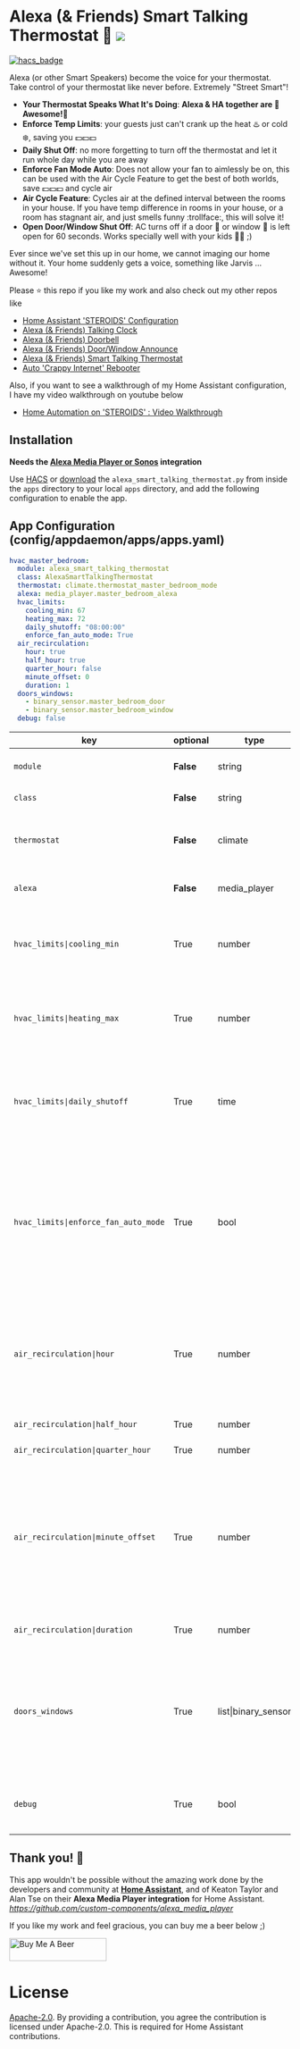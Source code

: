 # Alexa (& Friends) Smart Talking Thermostat :chicken: <img src="https://poa5qzspd7.execute-api.us-east-1.amazonaws.com/live/hypercounterimage/dbdaff78525947ce9e52c1047b695968/counter.png">

[![hacs_badge](https://img.shields.io/badge/HACS-Default-orange.svg)](https://github.com/custom-components/hacs)

Alexa (or other Smart Speakers) become the voice for your thermostat. Take control of your thermostat like never before. Extremely "Street Smart"!
- **Your Thermostat Speaks What It's Doing**: **Alexa & HA together are :gem:Awesome!:gem:**
- **Enforce Temp Limits**: your guests just can't crank up the heat :hotsprings: or cold :snowflake:, saving you :dollar::dollar::dollar: 
- **Daily Shut Off**: no more forgetting to turn off the thermostat and let it run whole day while you are away 
- **Enforce Fan Mode Auto**: Does not allow your fan to aimlessly be on, this can be used with the Air Cycle Feature to get the best of both worlds, save :dollar::dollar::dollar: and cycle air 
- **Air Cycle Feature**: Cycles air at the defined interval between the rooms in your house. If you have temp difference in rooms in your house, or a room has stagnant air, and just smells funny :trollface:, this will solve it!
- **Open Door/Window Shut Off**: AC turns off if a door :door: or window :city_sunrise: is left open for 60 seconds. Works specially well with your kids :girl::girl: ;)

Ever since we've set this up in our home, we cannot imaging our home without it. Your home suddenly gets a voice, something like Jarvis ... Awesome! 

Please ⭐ this repo if you like my work and also check out my other repos like
- [Home Assistant 'STEROIDS' Configuration](https://github.com/UbhiTS/ha-config-ataraxis)
- [Alexa (& Friends) Talking Clock](https://github.com/UbhiTS/ad-alexatalkingclock)
- [Alexa (& Friends) Doorbell](https://github.com/UbhiTS/ad-alexadoorbell)
- [Alexa (& Friends) Door/Window Announce](https://github.com/UbhiTS/ad-alexadoorwindowannounce)
- [Alexa (& Friends) Smart Talking Thermostat](https://github.com/UbhiTS/ad-alexasmarttalkingthermostat)
- [Auto 'Crappy Internet' Rebooter](https://github.com/UbhiTS/ad-autointernetrebooter)

Also, if you want to see a walkthrough of my Home Assistant configuration, I have my video walkthrough on youtube below
- [Home Automation on 'STEROIDS' : Video Walkthrough](https://youtu.be/qqktLE9_45A)

## Installation
**Needs the [Alexa Media Player or Sonos](https://github.com/custom-components/alexa_media_player) integration**

Use [HACS](https://github.com/custom-components/hacs) or [download](https://github.com/UbhiTS/ad-alexasmarttalkingthermostat) the `alexa_smart_talking_thermostat.py` from inside the `apps` directory to your local `apps` directory, and add the following configuration to enable the app.

## App Configuration (config/appdaemon/apps/apps.yaml)
```yaml
hvac_master_bedroom:
  module: alexa_smart_talking_thermostat
  class: AlexaSmartTalkingThermostat
  thermostat: climate.thermostat_master_bedroom_mode
  alexa: media_player.master_bedroom_alexa
  hvac_limits:
    cooling_min: 67
    heating_max: 72
    daily_shutoff: "08:00:00"
    enforce_fan_auto_mode: True
  air_recirculation:
    hour: true
    half_hour: true
    quarter_hour: false
    minute_offset: 0
    duration: 1
  doors_windows:
    - binary_sensor.master_bedroom_door
    - binary_sensor.master_bedroom_window
  debug: false
```

key | optional | type | description
-- | -- | -- | --
`module` | **False** | string | The module name of the app
`class` | **False** | string | The name of the Class
`thermostat` | **False** | climate | Your climate entity (Thermostat) to connect with the app
`alexa` | **False** | media_player | Your Alexa to connect with the app
`hvac_limits\|cooling_min` | True | number | **Nobody** can set the cooling temperature below this threshold. **$$$ :moneybag:** Hurray!
`hvac_limits\|heating_max` | True | number | **Nobody** can set the heating temperature above this threshold. **$$$ :moneybag:** Yaaaay!
`hvac_limits\|daily_shutoff` | True | time | **Shuts off** your thermostat **"everyday" at this time**. Recommend 8 AM. This is in 24 hour format ("08:00:00")
`hvac_limits\|enforce_fan_auto_mode` | True | bool | Does not allow your fan **aimlessly** be on, this can be **used with the Air Cycle Feature** to get the best of both worlds, save $$$ and consistent air throughout your house
`air_recirculation\|hour` | True | number | Cycles air every hour. Turns on **just the fan**. Very handy to control stagnant air and temperature difference in your home! 
`air_recirculation\|half_hour` | True | number | Cycles every 30 mins
`air_recirculation\|quarter_hour` | True | number | Cycles every 15 mins
`air_recirculation\|minute_offset` | True | number | If you want different thermostats in your house to **cycle** at **different times**, set the offset. E.g. MasterBedroom to 1, LivingRoom to 7, Kitchen to 15 etc 
`air_recirculation\|duration` | True | number | how many minutes to cycle the air.
`doors_windows` | True | list\|binary_sensor | If you have door/window sensors in the same room, connect them here so the thermostat will **shut off** if they are **open** for more than **60 seconds**
`debug` | True | bool | if True, outputs messages to the AppDaemon Log

## Thank you! :raised_hands:
This app wouldn't be possible without the amazing work done by the developers and community at **[Home Assistant](https://www.home-assistant.io/)**, and of Keaton Taylor and Alan Tse on their **Alexa Media Player integration** for Home Assistant. *https://github.com/custom-components/alexa_media_player*

If you like my work and feel gracious, you can buy me a beer below ;)

<a href="https://www.buymeacoffee.com/ubhits" target="_blank">
<img src="https://www.buymeacoffee.com/assets/img/custom_images/orange_img.png"
     alt="Buy Me A Beer" 
     style="height:41px !important; width:174px !important;" />
</a>

# License
[Apache-2.0](LICENSE). By providing a contribution, you agree the contribution is licensed under Apache-2.0. This is required for Home Assistant contributions.
